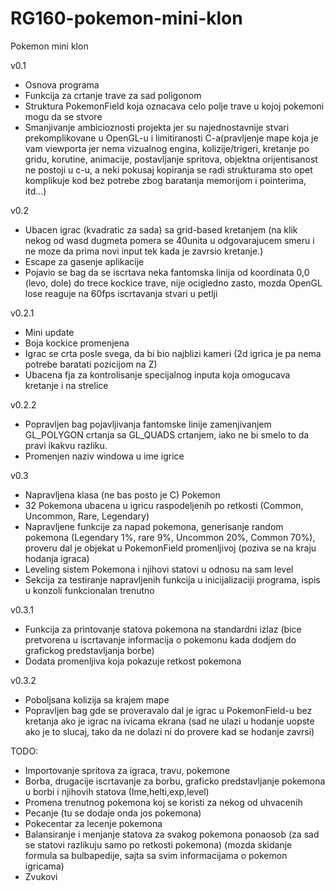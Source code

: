 # RG160-pokemon-mini-klon
Pokemon mini klon

v0.1
- Osnova programa
- Funkcija za crtanje trave za sad poligonom
- Struktura PokemonField koja oznacava celo polje trave u kojoj pokemoni mogu da se stvore
- Smanjivanje ambicioznosti projekta jer su najednostavnije stvari prekomplikovane u OpenGL-u i limitiranosti C-a(pravljenje mape koja je vam viewporta jer nema vizualnog engina, kolizije/trigeri, kretanje po gridu, korutine, animacije, postavljanje spritova, objektna orijentisanost ne postoji u c-u, a neki pokusaj kopiranja se radi strukturama sto opet komplikuje kod bez potrebe zbog baratanja memorijom i pointerima, itd...)

v0.2
- Ubacen igrac (kvadratic za sada) sa grid-based kretanjem (na klik nekog od wasd dugmeta pomera se 40unita u odgovarajucem smeru i ne moze da prima novi input tek kada je zavrsio kretanje.)
- Escape za gasenje aplikacije
- Pojavio se bag da se iscrtava neka fantomska linija od koordinata 0,0 (levo, dole) do trece kockice trave, nije ocigledno zasto, mozda OpenGL lose reaguje na 60fps iscrtavanja stvari u petlji

v0.2.1
- Mini update
- Boja kockice promenjena
- Igrac se crta posle svega, da bi bio najblizi kameri (2d igrica je pa nema potrebe baratati pozicijom na Z)
- Ubacena fja za kontrolisanje specijalnog inputa koja omogucava kretanje i na strelice

v0.2.2
- Popravljen bag pojavljivanja fantomske linije zamenjivanjem GL_POLYGON crtanja sa GL_QUADS crtanjem, iako ne bi smelo to da pravi ikakvu razliku.
- Promenjen naziv windowa u ime igrice

v0.3
- Napravljena klasa (ne bas posto je C) Pokemon
- 32 Pokemona ubacena u igricu raspodeljenih po retkosti (Common, Uncommon, Rare, Legendary)
- Napravljene funkcije za napad pokemona, generisanje random pokemona (Legendary 1%, rare 9%, Uncommon 20%, Common 70%), proveru dal je objekat u PokemonField promenljivoj (poziva se na kraju hodanja igraca)
- Leveling sistem Pokemona i njihovi statovi u odnosu na sam level
- Sekcija za testiranje napravljenih funkcija u inicijalizaciji programa, ispis u konzoli funkcionalan trenutno

v0.3.1
- Funkcija za printovanje statova pokemona na standardni izlaz (bice pretvorena u iscrtavanje informacija o pokemonu kada dodjem do grafickog predstavljanja borbe)
- Dodata promenljiva koja pokazuje retkost pokemona

v0.3.2
- Poboljsana kolizija sa krajem mape
- Popravljen bag gde se proveravalo dal je igrac u PokemonField-u bez kretanja ako je igrac na ivicama ekrana (sad ne ulazi u hodanje uopste ako je to slucaj, tako da ne dolazi ni do provere kad se hodanje zavrsi)


TODO:
- Importovanje spritova za igraca, travu, pokemone
- Borba, drugacije iscrtavanje za borbu, graficko predstavljanje pokemona u borbi i njihovih statova (Ime,helti,exp,level)
- Promena trenutnog pokemona koj se koristi za nekog od uhvacenih
- Pecanje (tu se dodaje onda jos pokemona)
- Pokecentar za lecenje pokemona
- Balansiranje i menjanje statova za svakog pokemona ponaosob (za sad se statovi razlikuju samo po retkosti pokemona) (mozda skidanje formula sa bulbapedije, sajta sa svim informacijama o pokemon igricama)
- Zvukovi
